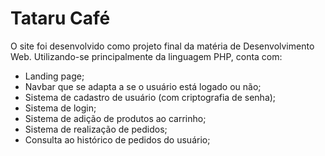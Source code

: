 # Tataru Café

O site foi desenvolvido como projeto final da matéria de Desenvolvimento Web. Utilizando-se principalmente da linguagem PHP, conta com:

 - Landing page;
 - Navbar que se adapta a se o usuário está logado ou não;
 - Sistema de cadastro de usuário (com criptografia de senha);
 - Sistema de login;
 - Sistema de adição de produtos ao carrinho;
 - Sistema de realização de pedidos;
 - Consulta ao histórico de pedidos do usuário;

